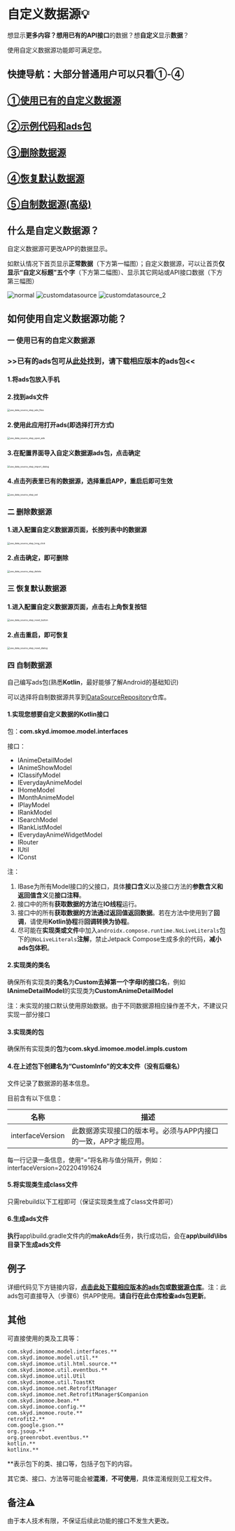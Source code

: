 # 自定义数据源💡

想显示**更多内容？**想用已有的**API接口**的数据？想**自定义**显示**数据**？

使用自定义数据源功能即可满足您。

## **快捷导航：大部分普通用户可以只看①-④**

## [①使用已有的自定义数据源](#一-使用已有的自定义数据源)

## [②示例代码和ads包](#例子)

## [③删除数据源](#二-删除数据源)

## [④恢复默认数据源](#三-恢复默认数据源)

## [⑤自制数据源(高级)](#四-自制数据源)

## 什么是自定义数据源？

自定义数据源可更改APP的数据显示。

如默认情况下首页显示**正常数据**（下方第一幅图）；自定义数据源，可以让首页**仅显示“自定义标题”五个字**（下方第二幅图）、显示其它网站或API接口数据（下方第三幅图）

![normal](image/normal.jpg) ![customdatasource](image/customdatasource.jpg) ![customdatasource_2](image/customdatasource_2.jpg)

## 如何使用自定义数据源功能？

### 一 使用已有的自定义数据源

### **>>已有的ads包可从[此处](https://github.com/SkyD666/DataSourceRepository)找到，请下载相应版本的ads包<<**

#### 1.将ads包放入手机

#### 2.找到ads文件

<img src="image\use_data_source_step_ads_files.jpg" alt="use_data_source_step_ads_files" style="zoom:37%;" />

#### 2.使用此应用打开ads(即选择打开方式)

<img src="image\use_data_source_step_open_ads.jpg" alt="use_data_source_step_open_ads" style="zoom: 37%;" />

#### 3.在配置界面导入自定义数据源ads包，点击确定

<img src="image\use_data_source_step_import_dialog.jpg" alt="use_data_source_step_import_dialog" style="zoom:37%;" />

#### 4.点击列表里已有的数据源，选择重启APP，重启后即可生效

<img src="image\use_data_source_step_set.jpg" alt="use_data_source_step_set" style="zoom:37%;" />

### 二 删除数据源

#### 1.进入配置自定义数据源页面，长按列表中的数据源

<img src="image\use_data_source_step_long_click.jpg" alt="use_data_source_step_long_click" style="zoom:37%;" />

#### 2.点击确定，即可删除

<img src="image\use_data_source_step_delete.jpg" alt="use_data_source_step_delete" style="zoom:37%;" />

### 三 恢复默认数据源

#### 1.进入配置自定义数据源页面，点击右上角恢复按钮

<img src="image\use_data_source_step_reset_button.jpg" alt="use_data_source_step_reset_button" style="zoom:37%;" />

#### 2.点击重启，即可恢复

<img src="image\use_data_source_step_reset_dialog.jpg" alt="use_data_source_step_reset_dialog" style="zoom:37%;" />

### 四 自制数据源

自己编写ads包(熟悉**Kotlin**，最好能够了解Android的基础知识)

可以选择将自制数据源共享到[DataSourceRepository](https://github.com/SkyD666/DataSourceRepository)仓库。

#### 1.实现您想要自定义数据的Kotlin接口

包：**com.skyd.imomoe.model.interfaces**

接口：

- IAnimeDetailModel
- IAnimeShowModel
- IClassifyModel
- IEverydayAnimeModel
- IHomeModel
- IMonthAnimeModel
- IPlayModel
- IRankModel
- ISearchModel
- IRankListModel
- IEverydayAnimeWidgetModel
- IRouter
- IUtil
- IConst

注：

1. IBase为所有Model接口的父接口，具体**接口含义**以及接口方法的**参数含义和返回值含义**见**接口注释**。
2. 接口中的所有**获取数据的方法**在**IO线程**运行。
3. 接口中的所有**获取数据的方法通过返回值返回数据**。若在方法中使用到了**回调**，请使用**Kotlin协程**将**回调转换为协程**。
3. 尽可能在**实现类或文件**中加入`androidx.compose.runtime.NoLiveLiterals`包下的`@NoLiveLiterals`**注解**，禁止Jetpack Compose生成多余的代码，**减小ads包体积**。

#### 2.实现类的类名

确保所有实现类的**类名**为**Custom去掉第一个字母I的接口名**，例如**IAnimeDetailModel**的实现类为**CustomAnimeDetailModel**

注：未实现的接口默认使用原始数据。由于不同数据源相应操作差不大，不建议只实现一部分接口

#### 3.实现类的包

确保所有实现类的**包**为**com.skyd.imomoe.model.impls.custom**

#### 4.在上述包下创建名为“CustomInfo”的文本文件（没有后缀名）

文件记录了数据源的基本信息。

目前含有以下信息：

| 名称             | 描述                                                         |
| ---------------- | ------------------------------------------------------------ |
| interfaceVersion | 此数据源实现接口的版本号。必须与APP内接口的一致，APP才能应用。 |

每一行记录一条信息，使用“=”将名称与值分隔开，例如：interfaceVersion=202204191624

#### 5.将实现类生成class文件

只需rebuild以下工程即可（保证实现类生成了class文件即可）

#### 6.生成ads文件

**执行**app\build.gradle文件内的**makeAds**任务，执行成功后，会在**app\build\libs目录下生成ads文件**

## 例子

详细代码见下方链接内容，**[点击此处下载相应版本的ads包](https://github.com/SkyD666/Imomoe/releases)**或**[数据源仓库](https://github.com/SkyD666/DataSourceRepository)**。注：此ads包可直接导入（步骤6）供APP使用。**请自行在此仓库检查ads包更新**。

## 其他

可直接使用的类及工具等：

```
com.skyd.imomoe.model.interfaces.**
com.skyd.imomoe.model.util.**
com.skyd.imomoe.util.html.source.**
com.skyd.imomoe.util.eventbus.**
com.skyd.imomoe.util.Util
com.skyd.imomoe.util.ToastKt
com.skyd.imomoe.net.RetrofitManager
com.skyd.imomoe.net.RetrofitManager$Companion
com.skyd.imomoe.bean.**
com.skyd.imomoe.config.**
com.skyd.imomoe.route.**
retrofit2.**
com.google.gson.**
org.jsoup.**
org.greenrobot.eventbus.**
kotlin.**
kotlinx.**
```

**表示包下的类、接口等，包括子包下的内容。

其它类、接口、方法等可能会被**混淆**，**不可使用**，具体混淆规则见工程文件。

## 备注⚠

由于本人技术有限，不保证后续此功能的接口不发生大更改。